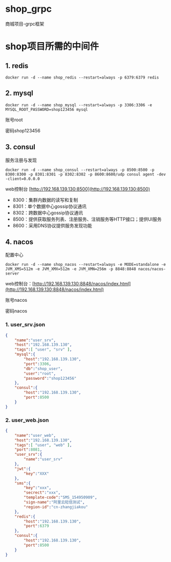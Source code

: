 # shop_grpc
商城项目-grpc框架

# shop项目所需的中间件

## 1. redis

```shell
docker run -d --name shop_redis --restart=always -p 6379:6379 redis
```

## 2. mysql

```shell
docker run -d --name shop_mysql --restart=always -p 3306:3306 -e MYSQL_ROOT_PASSWORD=shop123456 mysql
```

账号root

密码shop123456

## 3. consul

服务注册与发现

```shell
docker run -d --name shop_consul --restart=always -p 8500:8500 -p 8300:8300 -p 8301:8301 -p 8302:8302 -p 8600:8600/udp consul agent -dev -client=0.0.0.0
```

web控制台 [http://192.168.139.130:8500](http://192.168.139.130:8500)

- 8300：集群内数据的读写和复制
- 8301：单个数据中心gossip协议通讯
- 8302：跨数据中心gossip协议通讯
- 8500：提供获取服务列表、注册服务、注销服务等HTTP接口；提供UI服务
- 8600：采用DNS协议提供服务发现功能

## 4. nacos

配置中心

```shell
docker run -d --name shop_nacos --restart=always -e MODE=standalone -e JVM_XMS=512m -e JVM_XMX=512m -e JVM_XMN=256m -p 8848:8848 nacos/nacos-server
```

web控制台：[http://192.168.139.130:8848/nacos/index.html](http://192.168.139.130:8848/nacos/index.html)

账号nacos

密码nacos

### 1. user_srv.json

```json
{
    "name":"user_srv",
    "host":"192.168.139.130",
    "tags":[ "user", "srv" ],
    "mysql":{
        "host":"192.168.139.130",
        "port":3306,
        "db":"shop_user",
        "user":"root",
        "password":"shop123456"
    },
    "consul":{
        "host":"192.168.139.130",
        "port":8500
    }
}
```
### 2. user_web.json

```json
{
    "name":"user_web",
    "host":"192.168.139.130",
    "tags":[ "user", "web" ],
    "port":8081,
    "user_srv":{
        "name":"user_srv"
    },
    "jwt":{
        "key":"XXX"
    },
    "sms":{
        "key":"xxx",
        "secrect":"xxx",
        "template-code":"SMS_154950909",
        "sign-name":"阿里云短信测试",
        "region-id":"cn-zhangjiakou"
    },
    "redis":{
        "host":"192.168.139.130",
        "port":6379
    },
    "consul":{
        "host":"192.168.139.130",
        "port":8500
    }
}
```
